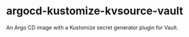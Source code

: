 # argocd-kustomize-kvsource-vault
An Argo CD image with a Kustomize secret generator plugin for Vault. 
